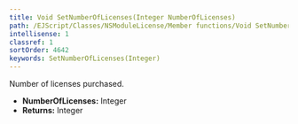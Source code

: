 ```yaml
---
title: Void SetNumberOfLicenses(Integer NumberOfLicenses)
path: /EJScript/Classes/NSModuleLicense/Member functions/Void SetNumberOfLicenses(Integer p_0)
intellisense: 1
classref: 1
sortOrder: 4642
keywords: SetNumberOfLicenses(Integer)
---
```



Number of licenses purchased.



* **NumberOfLicenses:** Integer
* **Returns:** Integer


